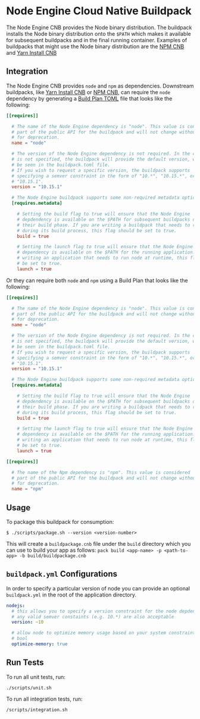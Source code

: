 # Node Engine Cloud Native Buildpack

The Node Engine CNB provides the Node binary distribution.  The buildpack
installs the Node binary distribution onto the `$PATH` which makes it available
for subsequent buildpacks and in the final running container.  Examples of
buildpacks that might use the Node binary distribution are the [NPM
CNB](https://github.com/paketo-buildpacks/npm) and [Yarn Install
CNB](https://github.com/paketo-buildpacks/yarn-install)

## Integration

The Node Engine CNB provides `node` and `npm` as dependencies. Downstream buildpacks, like
[Yarn Install CNB](https://github.com/paketo-buildpacks/yarn-install) or
[NPM CNB](https://github.com/paketo-buildpacks/npm), can require the `node` dependency
by generating a [Build Plan
TOML](https://github.com/buildpacks/spec/blob/master/buildpack.md#build-plan-toml)
file that looks like the following:

```toml
[[requires]]

  # The name of the Node Engine dependency is "node". This value is considered
  # part of the public API for the buildpack and will not change without a plan
  # for deprecation.
  name = "node"

  # The version of the Node Engine dependency is not required. In the case it
  # is not specified, the buildpack will provide the default version, which can
  # be seen in the buildpack.toml file.
  # If you wish to request a specific version, the buildpack supports
  # specifying a semver constraint in the form of "10.*", "10.15.*", or even
  # "10.15.1".
  version = "10.15.1"

  # The Node Engine buildpack supports some non-required metadata options.
  [requires.metadata]

    # Setting the build flag to true will ensure that the Node Engine
    # depdendency is available on the $PATH for subsequent buildpacks during
    # their build phase. If you are writing a buildpack that needs to run Node
    # during its build process, this flag should be set to true.
    build = true

    # Setting the launch flag to true will ensure that the Node Engine
    # dependency is available on the $PATH for the running application. If you are
    # writing an application that needs to run node at runtime, this flag should
    # be set to true.
    launch = true
```

Or they can require both `node` and `npm` using a Build Plan that looks like the following:

```toml
[[requires]]

  # The name of the Node Engine dependency is "node". This value is considered
  # part of the public API for the buildpack and will not change without a plan
  # for deprecation.
  name = "node"

  # The version of the Node Engine dependency is not required. In the case it
  # is not specified, the buildpack will provide the default version, which can
  # be seen in the buildpack.toml file.
  # If you wish to request a specific version, the buildpack supports
  # specifying a semver constraint in the form of "10.*", "10.15.*", or even
  # "10.15.1".
  version = "10.15.1"

  # The Node Engine buildpack supports some non-required metadata options.
  [requires.metadata]

    # Setting the build flag to true will ensure that the Node Engine
    # depdendency is available on the $PATH for subsequent buildpacks during
    # their build phase. If you are writing a buildpack that needs to run Node
    # during its build process, this flag should be set to true.
    build = true

    # Setting the launch flag to true will ensure that the Node Engine
    # dependency is available on the $PATH for the running application. If you are
    # writing an application that needs to run node at runtime, this flag should
    # be set to true.
    launch = true

[[requires]]

  # The name of the Npm dependency is "npm". This value is considered
  # part of the public API for the buildpack and will not change without a plan
  # for deprecation.
  name = "npm"
```

## Usage

To package this buildpack for consumption:

```
$ ./scripts/package.sh --version <version-number>
```

This will create a `buildpackage.cnb` file under the `build` directory which you
can use to build your app as follows:
`pack build <app-name> -p <path-to-app> -b build/buildpackage.cnb`

## `buildpack.yml` Configurations

In order to specify a particular version of node you can 
provide an optional `buildpack.yml` in the root of the application directory.

```yaml
nodejs:
  # this allows you to specify a version constraint for the node depdendency
  # any valid semver constaints (e.g. 10.*) are also acceptable
  version: ~10

  # allow node to optimize memory usage based on your system constraints
  # bool
  optimize-memory: true
```

## Run Tests

To run all unit tests, run:
```
./scripts/unit.sh
```

To run all integration tests, run:
```
/scripts/integration.sh
```
